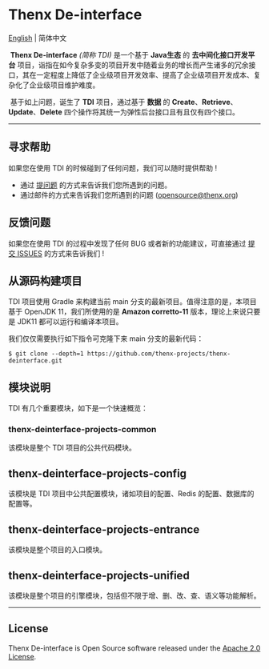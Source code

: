 # Thenx De-interface

[English](./README.md) | 简体中文

​		**Thenx De-interface** *(简称 TDI)* 是一个基于 **Java生态** 的 **去中间化接口开发平台** 项目，诣指在如今复杂多变的项目开发中随着业务的增长而产生诸多的冗余接口，其在一定程度上降低了企业级项目开发效率、提高了企业级项目开发成本、复杂化了企业级项目维护难度。

​		基于如上问题，诞生了 **TDI** 项目，通过基于 **数据** 的 **Create**、**Retrieve**、**Update**、**Delete** 四个操作将其统一为弹性后台接口且有且仅有四个接口。

------

## 寻求帮助

如果您在使用 TDI 的时候碰到了任何问题，我们可以随时提供帮助 !

- 通过 [提问题](https://github.com/thenx-projects/thenx-deinterface/issues) 的方式来告诉我们您所遇到的问题。
- 通过邮件的方式来告诉我们您所遇到的问题 (opensource@thenx.org)

## 反馈问题

如果您在使用 TDI 的过程中发现了任何 BUG 或者新的功能建议，可直接通过 [提交 ISSUES](https://github.com/thenx-projects/thenx-deinterface/issues) 的方式来告诉我们 !

## 从源码构建项目

TDI 项目使用 Gradle 来构建当前 main 分支的最新项目。值得注意的是，本项目基于 OpenJDK 11，我们所使用的是 **Amazon corretto-11** 版本，理论上来说只要是 JDK11 都可以运行和编译本项目。

我们仅仅需要执行如下指令可克隆下来 main 分支的最新代码：

```shell
$ git clone --depth=1 https://github.com/thenx-projects/thenx-deinterface.git
```

## 模块说明

TDI 有几个重要模块，如下是一个快速概览：

### thenx-deinterface-projects-common

该模块是整个 TDI 项目的公共代码模块。

## thenx-deinterface-projects-config

该模块是 TDI 项目中公共配置模块，诸如项目的配置、Redis 的配置、数据库的配置等。

## thenx-deinterface-projects-entrance

该模块是整个项目的入口模块。

## thenx-deinterface-projects-unified

该模块是整个项目的引擎模块，包括但不限于增、删、改、查、语义等功能解析。

------

## License

Thenx De-interface is Open Source software released under the [Apache 2.0 License](https://www.apache.org/licenses/LICENSE-2.0.html).